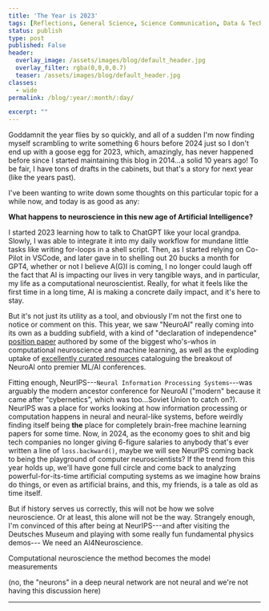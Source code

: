 ```yaml
---
title: 'The Year is 2023'
tags: [Reflections, General Science, Science Communication, Data & Technology]
status: publish
type: post
published: False
header:
  overlay_image: /assets/images/blog/default_header.jpg
  overlay_filter: rgba(0,0,0,0.7)
  teaser: /assets/images/blog/default_header.jpg
classes:
  - wide
permalink: /blog/:year/:month/:day/

excerpt: ""
---
```

Goddamnit the year flies by so quickly, and all of a sudden I'm now finding myself scrambling to write something 6 hours before 2024 just so I don't end up with a goose egg for 2023, which, amazingly, has never happened before since I started maintaining this blog in 2014...a solid 10 years ago! To be fair, I have tons of drafts in the cabinets, but that's a story for next year (like the years past).

I've been wanting to write down some thoughts on this particular topic for a while now, and today is as good as any:

**What happens to neuroscience in this new age of Artificial Intelligence?**

I started 2023 learning how to talk to ChatGPT like your local grandpa. Slowly, I was able to integrate it into my daily workflow for mundane little tasks like writing for-loops in a shell script. Then, as I started relying on Co-Pilot in VSCode, and later gave in to shelling out 20 bucks a month for GPT4, whether or not I believe A(G)I is coming, I no longer could laugh off the fact that AI is impacting our lives in very tangible ways, and in particular, my life as a computational neuroscientist. Really, for what it feels like the first time in a long time, AI is making a concrete daily impact, and it's here to stay.

But it's not just its utility as a tool, and obviously I'm not the first one to notice or comment on this. This year, we saw "NeuroAI" really coming into its own as a budding subfield, with a kind of "declaration of independence" [position paper][perspective] authored by some of the biggest who's-whos in computational neuroscience and machine learning, as well as the exploding uptake of [excellently curated resources][neurips_mineault] cataloguing the breakout of NeuroAI onto premier ML/AI conferences.

Fitting enough, NeurIPS---`Neural Information Processing Systems`---was arguably the modern ancestor conference for NeuroAI ("modern" because it came after "cybernetics", which was too...Soviet Union to catch on?). NeurIPS was a place for works looking at how information processing or computation happens in neural and neural-like systems, before weirdly finding itself being **the** place for completely brain-free machine learning papers for some time. Now, in 2024, as the economy goes to shit and big tech companies no longer giving 6-figure salaries to anybody that's ever written a line of `loss.backward()`, maybe we will see NeurIPS coming back to being the playground of computer neuroscientists? If the trend from this year holds up, we'll have gone full circle and come back to analyzing powerful-for-its-time artificial computing systems as we imagine how brains do things, or even as artificial brains, and this, my friends, is a tale as old as time itself. 

But if history serves us correctly, this will not be how we solve neuroscience. Or at least, this alone will not be the way. Strangely enough, I'm convinced of this after being at NeurIPS---and after visiting the Deutsches Museum and playing with some really fun fundamental physics demos--- We need an AI4Neuroscience. 

Computational neuroscience
the method becomes the model
measurements


 (no, the "neurons" in a deep neural network are not neural and we're not having this discussion here)


---
[perspective]:https://www.nature.com/articles/s41467-023-37180-x
[neurips_mineault]:https://airtable.com/appWMCgd7CqsVIRza/shrTRBBqmrT74fZLb/tbl1t9cr5qpkYsrpb
